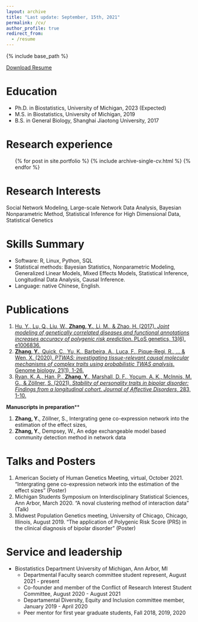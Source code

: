 ```yaml
---
layout: archive
title: "Last update: September, 15th, 2021"
permalink: /cv/
author_profile: true
redirect_from:
  - /resume
---
```


{% include base_path %}

[Download Resume](https://umich.box.com/s/aya2xf778k8539a9l5dymwj8wstqot5o)

Education
======
* Ph.D. in Biostatistics, University of Michigan, 2023 (Expected)
* M.S. in Biostatistics, University of Michigan, 2019 
* B.S. in General Biology, Shanghai Jiaotong University, 2017

Research experience
======
<ul>{% for post in site.portfolio %}
    {% include archive-single-cv.html %}
  {% endfor %}</ul>
  
Research Interests
======
Social Network Modeling, Large-scale Network Data Analysis, Bayesian Nonparametric Method, Statistical Inference for High Dimensional Data, Statistical Genetics 

Skills Summary
======
* Software: R, Linux, Python, SQL
* Statistical methods: Bayesian Statistics, Nonparametric Modeling, Generalized Linear Models, Mixed Effects Models, Statistical Inference, Longitudinal Data Analysis, Causal Inference.
* Language: native Chinese, English.

Publications
======
1. [Hu, Y., Lu, Q., Liu, W., **Zhang, Y.**, Li, M., & Zhao, H. (2017). *Joint modeling of genetically correlated diseases and functional annotations increases accuracy of polygenic risk prediction*. PLoS genetics, 13(6), e1006836.](https://journals.plos.org/plosgenetics/article?id=10.1371/journal.pgen.1006836)
2. [**Zhang, Y.**, Quick, C., Yu, K., Barbeira, A., Luca, F., Pique-Regi, R., ... & Wen, X. (2020). *PTWAS: investigating tissue-relevant causal molecular mechanisms of complex traits using probabilistic TWAS analysis*. Genome biology, 21(1), 1-26.](https://link.springer.com/article/10.1186/s13059-020-02026-y)
3. [Ryan, K. A., Han, P., **Zhang, Y.**, Marshall, D. F., Yocum, A. K., McInnis, M. G., & Zöllner, S. (2021). *Stability of personality traits in bipolar disorder: Findings from a longitudinal cohort. Journal of Affective Disorders*, 283, 1-10.](https://www.sciencedirect.com/science/article/pii/S0165032721000434)

**Manuscripts in preparation****
1. **Zhang, Y.**, Zöllner, S., Intergrating gene co-expression network into the estimation of the effect sizes,  
2. **Zhang, Y.**, Dempsey, W., An edge exchangeable model based community detection method in network data
  
Talks and Posters
======
1. American Society of Human Genetics Meeting, virtual, October 2021. “Intergrating gene co-expression network into the estimation of the effect sizes” (Poster)
2. Michigan Students Symposium on Interdisciplinary Statistical Sciences, Ann Arbor, March 2020. “A noval clustering method of interaction data” (Talk)
3. Midwest Population Genetics meeting, University of Chicago, Chicago, Illinois, August 2019. “The application of Polygenic Risk Score (PRS) in the clinical diagnosis of bipolar disorder” (Poster)

  
Service and leadership
======
* Biostatistics Department University of Michigan, Ann Arbor, MI
  * Departmental Faculty search committee student represent, August 2021 - present 
  * Co-founder and member of the Conflict of Research Interest Student Committee, August 2020 - August 2021 
  * Departamental Diversity, Equity and Inclusion committee member, January 2019 - April 2020
  * Peer mentor for first year graduate students, Fall 2018, 2019, 2020



